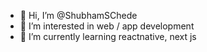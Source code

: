- 👋 Hi, I’m @ShubhamSChede
- 👀 I’m interested in web / app development
- 🌱 I’m currently learning reactnative, next js

<!---
ShubhamSChede/ShubhamSChede is a ✨ special ✨ repository because its `README.md` (this file) appears on your GitHub profile.
You can click the Preview link to take a look at your changes.
--->
